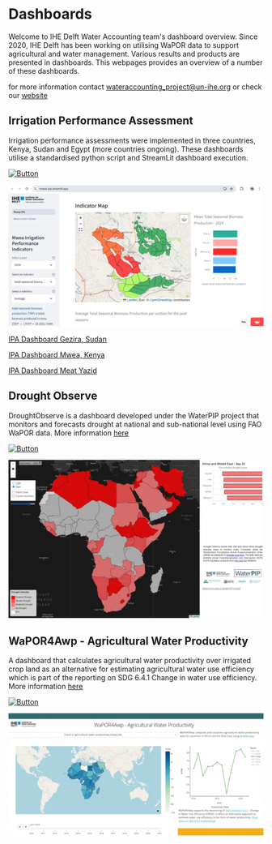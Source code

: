 # Dashboards
Welcome to IHE Delft Water Accounting team's dashboard overview. Since 2020, IHE Delft has been working on utilising WaPOR data to support agricultural and water management. Various results and products are presented in dashboards. This webpages provides an overview of a number of these dashboards.

for more information contact wateraccounting_project@un-ihe.org or check our [website](wateraccounting.un-ihe.org)

## Irrigation Performance Assessment
Irrigation performance assessments were implemented in three countries, Kenya, Sudan and Egypt (more countries ongoing). These dashboards utilise a standardised python script and StreamLit dashboard execution. 

[![Button]][Link4]

![IrrigPerfAss](img/Dashboard_screenshot.png)

[IPA Dashboard Gezira, Sudan](https://gezira-sudan-ipa.streamlit.app/)

[IPA Dashboard Mwea, Kenya](https://mwea-ipa.streamlit.app/)

[IPA Dashboard Meat Yazid](https://zemam-egypt-ipa.streamlit.app/)

## Drought Observe
DroughtObserve is a dashboard developed under the WaterPIP project that monitors and forecasts drought at national and sub-national level using FAO WaPOR data. More information [here](https://github.com/wateraccounting/droughtobserve)

[![Button]][Link1]

![droughtobservedash](img/droughtobservedash.jpg)

## WaPOR4Awp - Agricultural Water Productivity
A dashboard that calculates agricultural water productivity over irrigated crop land as an alternative for estimating agricultural water use efficiency which is part of the reporting on SDG 6.4.1 Change in water use efficiency. More information [here](https://github.com/wateraccounting/wapor4awp)

[![Button]][Link2]

![WaPOR4Awp](img/wapor4awp.jpg)


[Link2]: https://wapor4awp.org
[Link1]: https://wateraccounting.github.io/droughtobserve/
[Button]: https://img.shields.io/badge/View_Dashboard!-37a779?style=for-the-badge
[Link4]: https://mwea-ipa.streamlit.app/
